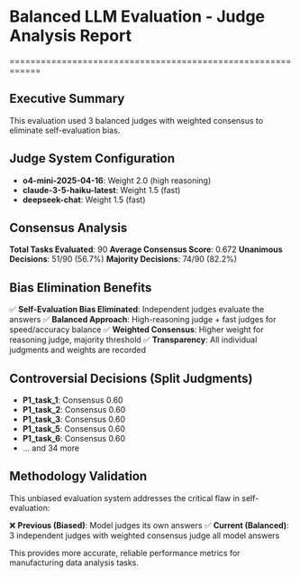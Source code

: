 # Balanced LLM Evaluation - Judge Analysis Report
============================================================

## Executive Summary

This evaluation used 3 balanced judges with weighted consensus to eliminate self-evaluation bias.

## Judge System Configuration

- **o4-mini-2025-04-16**: Weight 2.0 (high reasoning)
- **claude-3-5-haiku-latest**: Weight 1.5 (fast)
- **deepseek-chat**: Weight 1.5 (fast)

## Consensus Analysis

**Total Tasks Evaluated**: 90
**Average Consensus Score**: 0.672
**Unanimous Decisions**: 51/90 (56.7%)
**Majority Decisions**: 74/90 (82.2%)

## Bias Elimination Benefits

✅ **Self-Evaluation Bias Eliminated**: Independent judges evaluate the answers
✅ **Balanced Approach**: High-reasoning judge + fast judges for speed/accuracy balance
✅ **Weighted Consensus**: Higher weight for reasoning judge, majority threshold
✅ **Transparency**: All individual judgments and weights are recorded

## Controversial Decisions (Split Judgments)

- **P1_task_1**: Consensus 0.60
- **P1_task_2**: Consensus 0.60
- **P1_task_3**: Consensus 0.60
- **P1_task_5**: Consensus 0.60
- **P1_task_6**: Consensus 0.60
- ... and 34 more

## Methodology Validation

This unbiased evaluation system addresses the critical flaw in self-evaluation:

❌ **Previous (Biased)**: Model judges its own answers
✅ **Current (Balanced)**: 3 independent judges with weighted consensus judge all model answers

This provides more accurate, reliable performance metrics for manufacturing data analysis tasks.